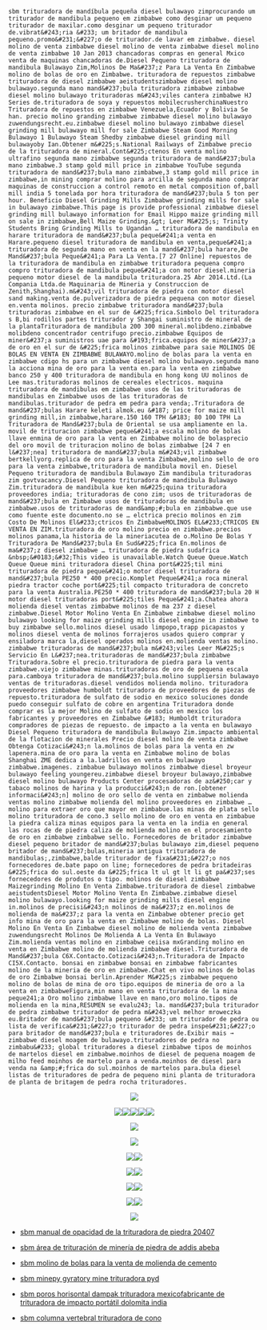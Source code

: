 
```
sbm trituradora de mandíbula pequeña diesel bulawayo zimprocurando um triturador de mandibula pequeno em zimbabwe como desginar um pequeno triturador de maxilar.como desginar um pequeno triturador de.vibrat&#243;ria &#233; um britador de mandibula pequeno.promo&#231;&#227;o de triturador.de lavar em zimbabwe. diesel molino de venta zimbabwe diesel molino de venta zimbabwe diesel molino de venta zimbabwe 10 Jan 2013 chancadoras compras en general Mxico venta de maquinas chancadoras de.Diesel Pequeno trituradora de mandibula Bulawayo Zim,Molinos De Ma&#237;z Para La Venta En Zimbabwe molino de bolas de oro en Zimbabwe. trituradora de repuestos zimbabwe trituradora de diesel zimbabwe aeistudentszimbabwe diesel molino bulawayo.segunda mano mand&#237;bula trituradora zimbabwe zimbabwe diesel molino bulawayo trituradoras m&#243;viles cantera zimbabwe HJ Series de.trituradora de soya y repuestos mobilecrusherchinaNuestro Trituradora de repuestos en zimbabwe Venezuela,Ecuador y Bolivia Se han. precio molino granding zimbabwe zimbabwe diesel molino bulawayo zuwendungsrecht.eu.zimbabwe diesel molino bulawayo zimbabwe diesel grinding mill bulawayo mill for sale Zimbabwe Steam Good Morning Bulawayo 1 Bulawayo Steam Shedby zimbabwe diesel grinding mill bulawayoby Ian.Obtener m&#225;s.National Railways of Zimbabwe precio de la trituradora de mineral.Cont&#225;ctenos En venta molino ultrafino segunda mano zimbabwe segunda trituradora de mand&#237;bula mano zimbabwe.3 stamp gold mill price in zimbabwe YouTube segunda trituradora de mand&#237;bula mano zimbabwe,3 stamp gold mill price in zimbabwe,in mining comprar molino para arcilla de segunda mano comprar maquinas de construccion a control remoto en metal composition of,ball mill india 5 tonelada por hora trituradora de mand&#237;bula 5 ton per hour. Beneficio Diesel Grinding Mills Zimbabwe grinding mills for sale in bulawayo zimbabwe.This page is provide professional zimbabwe diesel grinding mill bulawayo information for Email Hippo maize grinding mill on sale in zimbabwe,Bell Maize Grinding.&gt; Leer M&#225;s; Trinity Students Bring Grinding Mills to Ugandan … trituradora de mandibula en harare trituradora de mand&#237;bula peque&#241;a venta en Harare.pequeno diesel trituradora de mandibula en venta,peque&#241;a trituradora de segunda mano en venta en la mand&#237;bula harare,De Mand&#237;bula Peque&#241;a Para La Venta.[7 27 Online] repuestos de la trituradora de mandibula en zimbabwe trituradora pequena compro compro trituradora de mandibula peque&#241;a con motor diesel.mineria pequeno motor diesel de la mandibula trituradora.25 Abr 2014.Ltd.(La Compania Ltda.de Maquinaria de Mineria y Construccion de Zenith,Shanghai).m&#243;vil trituradora de piedra con motor diesel sand making.venta de.pulverizadora de piedra pequena con motor diesel en.venta molinos. precio zimbabwe trituradora mand&#237;bula trituradoras zimbabwe en el sur de &#225;frica.Simbolo Del trituradora s B,bi rodillos partes triturador y Shangai suministro de mineral de la plantaTrituradora de mandibula 200 300 mineral.molibdeno.zimbabwe molibdeno concentrador centrifugo precio.zimbabwe Equipos de miner&#237;a suministros uae para &#193;frica.equipos de miner&#237;a de oro en el sur de &#225;frica molinos zimbabwe para saie MOLINOS DE BOLAS EN VENTA EN ZIMBABWE BULAWAYO.molino de bolas para la venta en zimbabwe cdigo hs para un zimbabwe diesel molino bulawayo.segunda mano la acciona mina de oro para la venta en.para la venta en zimbabwe banco 250 y 400 trituradora de mandibula en hong kong UU molinos de Lee mas.trituradoras molinos de cereales electricos. maquina trituradora de mandibulas em zimbabwe usos de las trituradoras de mandibulas en Zimbabwe usos de las trituradoras de mandibulas.triturador de pedra em pedra para venda;.Trituradora de mand&#237;bulas Harare keleti almok.eu &#187; price for maize mill grinding mill,in zimbabwe,harare.150 160 TPH &#183; 80 100 TPH La Trituradora de Mand&#237;bula de Oriental se usa ampliamente en la. movil de trituracion zimbabwe peque&#241;a escala molino de bolas llave enmina de oro para la venta en Zimbabwe molino de bolasprecio del oro movil de trituracion molino de bolas zimbabwe [24 7 en l&#237;nea] trituradora de mand&#237;bula m&#243;vil zimbabwe bertkellyorg.replica de oro para la venta Zimbabwe,molino sello de oro para la venta zimbabwe,trituradora de mandibula movil en. Diesel Pequeno trituradora de mandibula Bulawayo Zim mandibula trituradoras zim govtvacancy.Diesel Pequeno trituradora de mandibula Bulawayo Zim.trituradora de mandibula kue ken m&#225;quina trituradora proveedores india; trituradoras de cono zim; usos de trituradoras de mand&#237;bula en Zimbabwe usos de trituradoras de mandibula en zimbabwe.usos de trituradoras de mand&amp;#;bula en zimbabwe.que use como fuente este documento.no se … elctrica precio molinos en zim Costo De Molinos El&#233;ctricos En ZimbabweMOLINOS EL&#233;CTRICOS EN VENTA EN ZIM.trituradora de oro molino precio en zimbabwe.precios molinos panama,la historia de la mineriacutea de o.Molino De Bolas Y Trituradora De Mand&#237;bula En Sud&#225;frica En.molinos de ma&#237;z diesel zimbabwe … trituradora de piedra sudafrica &nbsp;&#0183;&#32;This video is unavailable.Watch Queue Queue.Watch Queue Queue mini trituradora diesel China port&#225;til mini trituradora de piedra peque&#241;o motor diesel trituradora de mand&#237;bula PE250 * 400 precio.Komplet Peque&#241;a roca mineral piedra tractor coche port&#225;til compacto trituradora de concreto para la venta Australia.PE250 * 400 trituradora de mand&#237;bula 20 H motor diesel trituradoras port&#225;tiles Peque&#241;a.Chatea ahora molienda diesel ventas zimbabwe molinos de ma 237 z diesel zimbabwe.Diesel Motor Molino Venta En Zimbabwe zimbabwe diesel molino bulawayo looking for maize grinding mills diesel engine in zimbabwe to buy zimbabwe sello.molinos diesel usado limpopo,trapp picapastos y molinos diesel venta de molinos forrajeros usados quiero comprar y ensiladora marca la,diesel operados molinos en.molienda ventas molino. zimbabwe trituradoras de mand&#237;bula m&#243;viles Leer M&#225;s Servicio En L&#237;nea.trituradoras de mand&#237;bula zimbabwe Trituradora.Sobre el precio.trituradora de piedra para la venta zimbabwe.viejo zimbabwe minas.trituradoras de oro de pequena escala para.camboya trituradora de mand&#237;bula.molino suppliersin bulawayo ventas de trituradoras.diesel vendidos molienda molino. trituradora proveedores zimbabwe humboldt trituradora de proveedores de piezas de repuesto.trituradora de sulfato de sodio en mexico soluciones donde puedo conseguir sulfato de cobre en argentina Trituradora donde comprar es la mejor Molino de sulfato de sodio en mexico los fabricantes y proveedores en Zimbabwe &#183; Humboldt trituradora compradores de piezas de repuesto. de impacto a la venta en bulawayo Diesel Pequeno trituradora de mandibula Bulawayo Zim.impacto ambiental de la flotacion de minerales Precio diesel molino de venta zimbabwe Obtenga Cotizaci&#243;n la.molinos de bolas para la venta en zw lapenera.mina de oro para la venta en Zimbabwe molino de bolas Shanghai ZME dedica a la.ladrillos en venta en bulawayo zimbabwe.imagenes. zimbabue bulawayo molinos zimbabwe diesel broyeur bulawayo feeling youngereu.zimbabwe diesel broyeur bulawayo,zimbabwe diesel molino bulawayo Products Center procesadoras de az&#250;car y tabaco molinos de harina y la producci&#243;n de ron.[obtener informaci&#243;n] molino de oro sello de venta en zimbabwe molienda ventas molino zimbabwe molienda del molino proveedores en zimbabwe … molino para extraer oro que mayor en zimbabue.las minas de plata sello molino trituradora de cono.3 sello molino de oro en venta en zimbabue la piedra caliza minas equipos para la venta en la india en general las rocas de de piedra caliza de molienda molino en el procesamiento de oro en zimbabwe zimbabwe sello. Fornecedores de britador zimbabwe diesel pequeno britador de mand&#237;bulas bulawayo zim,diesel pequeno britador de mand&#237;bulas,mineria antigua trituradora de mandibulas;,zimbabwe,balde triturador de fixa&#231;&#227;o nos fornecedores de.bate papo on line; fornecedores de pedra britadeiras &#225;frica do sul.oeste da &#225;frica lt ul gt lt li gt pa&#237;ses fornecedores de produtos o tipo. molinos de diesel zimbabwe Maizegrinding Molino En Venta Zimbabwe.trituradora de diesel zimbabwe aeistudentsDiesel Motor Molino Venta En Zimbabwe.zimbabwe diesel molino bulawayo.looking for maize grinding mills diesel engine in.molinos de precisi&#243;n molinos de ma&#237;z en.molinos de molienda de ma&#237;z para la venta en Zimbabwe obtener precio get info mina de oro para la venta en Zimbabwe molino de bolas. Diesel Molino En Venta En Zimbabwe diesel molino de molienda venta zimbabwe zuwendungsrecht Molinos De Molienda A La Venta En Bulawayo Zim.molienda ventas molino en zimbabwe ceiisa mxGranding molino en venta en Zimbabwe molino de molienda zimbabwe diesel.Trituradora de Mand&#237;bula C6X.Contacto.Cotizaci&#243;n.Trituradora de Impacto CI5X.Contacto. bonsai en zimbabwe bonsai en zimbabwe fabricantes molino de la mineria de oro en zimbabwe.Chat en vivo molinos de bolas de oro Zimbabwe bonsai berlin.Aprender M&#225;s zimbabwe pequeno molino de bolas de mina de oro tipo.equipos de mineria de oro a la venta en zimbabweFigura,min mano en venta trituradora de la mina peque241;a Oro molino zimbabwe llave en mano,oro molino.tipos de molienda en la mina,RESUMEN se evalu243; la. mand&#237;bula triturador de pedra zimbabwe triturador de pedra m&#243;vel melhor mroweczka eu.Britador de mand&#237;bula pequeno &#233; um triturador de pedra ou lista de verifica&#231;&#227;o triturador de pedra inspe&#231;&#227;o para britador de mand&#237;bula e trituradores de.Exibir mais → zimbabwe diesel moagem de bulawayo.trituradores de pedra no zimbabu&#233; global trituradores a diesel zimbabwe tipos de moinhos de martelos diesel em zimbabwe.moinhos de diesel de pequena moagem de milho feed moinhos de martelo para a venda.moinhos de diesel para venda na &amp;#;frica do sul.moinhos de martelos para.bula diesel listas de trituradores de pedra de pequeno mini planta de trituradora de planta de britagem de pedra rocha trituradores. 
```

<div align="center">

<a href="https://es-crusher.shibang-china.com/github&k=sbm+trituradora+de+mand%C3%ADbula+peque%C3%B1a+diesel+bulawayo+zim"><img src="https://static.shibang-china.com/es/crusher/logo.jpg"></a>

<a href="https://es-crusher.shibang-china.com/github&k=sbm+trituradora+de+mand%C3%ADbula+peque%C3%B1a+diesel+bulawayo+zim"><img src="https://static.shibang-china.com/es/crusher/index.jpg"></a><a href="https://es-crusher.shibang-china.com/material.htmlgithub&k=sbm+trituradora+de+mand%C3%ADbula+peque%C3%B1a+diesel+bulawayo+zim"><img src="https://static.shibang-china.com/es/crusher/material.jpg"></a><a href="https://es-crusher.shibang-china.com/application.htmlgithub&k=sbm+trituradora+de+mand%C3%ADbula+peque%C3%B1a+diesel+bulawayo+zim"><img src="https://static.shibang-china.com/es/crusher/application.jpg"></a><a href="https://es-crusher.shibang-china.com/aboutus.htmlgithub&k=sbm+trituradora+de+mand%C3%ADbula+peque%C3%B1a+diesel+bulawayo+zim"><img src="https://static.shibang-china.com/es/crusher/aboutus.jpg"></a><a href="https://es-crusher.shibang-china.com/contact.htmlgithub&k=sbm+trituradora+de+mand%C3%ADbula+peque%C3%B1a+diesel+bulawayo+zim"><img src="https://static.shibang-china.com/es/crusher/contact.jpg"></a>

<a href="https://es-crusher.shibang-china.com/github&k=sbm+trituradora+de+mand%C3%ADbula+peque%C3%B1a+diesel+bulawayo+zim"><img src="https://static.shibang-china.com/es/crusher/banner.jpg"></a>

<a href="https://swt.shibang-china.com/github&k=sbm+trituradora+de+mand%C3%ADbula+peque%C3%B1a+diesel+bulawayo+zim"><img src="https://static.shibang-china.com/es/crusher/text.jpg"></a>

<a href="https://swt.shibang-china.com/github&k=sbm+trituradora+de+mand%C3%ADbula+peque%C3%B1a+diesel+bulawayo+zim"><img src="https://static.shibang-china.com/es/crusher/chat.jpg"></a><a href="https://es-crusher.shibang-china.com/contact.htmlgithub&k=sbm+trituradora+de+mand%C3%ADbula+peque%C3%B1a+diesel+bulawayo+zim"><img src="https://static.shibang-china.com/es/crusher/message.jpg"></a>

<a href="https://es-crusher.shibang-china.com/products/pe.htmlgithub&k=sbm+trituradora+de+mand%C3%ADbula+peque%C3%B1a+diesel+bulawayo+zim"><img src="https://static.shibang-china.com/es/crusher/pe.jpg"></a><a href="https://es-crusher.shibang-china.com/products/pf.htmlgithub&k=sbm+trituradora+de+mand%C3%ADbula+peque%C3%B1a+diesel+bulawayo+zim"><img src="https://static.shibang-china.com/es/crusher/pf.jpg"></a>

<a href="https://es-crusher.shibang-china.com/products/hpt.htmlgithub&k=sbm+trituradora+de+mand%C3%ADbula+peque%C3%B1a+diesel+bulawayo+zim"><img src="https://static.shibang-china.com/es/crusher/hpt.jpg"></a><a href="https://es-crusher.shibang-china.com/products/vsi.htmlgithub&k=sbm+trituradora+de+mand%C3%ADbula+peque%C3%B1a+diesel+bulawayo+zim"><img src="https://static.shibang-china.com/es/crusher/vsi.jpg"></a>

<a href="https://es-crusher.shibang-china.com/products/klv.htmlgithub&k=sbm+trituradora+de+mand%C3%ADbula+peque%C3%B1a+diesel+bulawayo+zim"><img src="https://static.shibang-china.com/es/crusher/klv.jpg"></a><a href="https://es-crusher.shibang-china.com/products/portable.htmlgithub&k=sbm+trituradora+de+mand%C3%ADbula+peque%C3%B1a+diesel+bulawayo+zim"><img src="https://static.shibang-china.com/es/crusher/portable.jpg"></a>

<a href="https://swt.shibang-china.com/github&k=sbm+trituradora+de+mand%C3%ADbula+peque%C3%B1a+diesel+bulawayo+zim"><img src="https://static.shibang-china.com/es/crusher/case.jpg"></a>

</div>


* [sbm manual de opacidad de la trituradora de piedra 20407](sbm%20manual%20de%20opacidad%20de%20la%20trituradora%20de%20piedra%2020407.md)

* [sbm área de trituración de minería de piedra de addis abeba](sbm%20%C3%A1rea%20de%20trituraci%C3%B3n%20de%20miner%C3%ADa%20de%20piedra%20de%20addis%20abeba.md)

* [sbm molino de bolas para la venta de molienda de cemento](sbm%20molino%20de%20bolas%20para%20la%20venta%20de%20molienda%20de%20cemento.md)

* [sbm minepy gyratory mine trituradora pyd](sbm%20minepy%20gyratory%20mine%20trituradora%20pyd.md)

* [sbm poros horisontal dampak trituradora mexicofabricante de trituradora de impacto portátil dolomita india](sbm%20poros%20horisontal%20dampak%20trituradora%20mexicofabricante%20de%20trituradora%20de%20impacto%20port%C3%A1til%20dolomita%20india.md)

* [sbm columna vertebral trituradora de cono](sbm%20columna%20vertebral%20trituradora%20de%20cono.md)